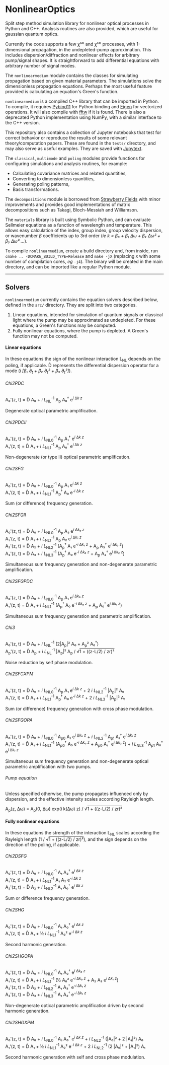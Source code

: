 # NonlinearOptics

Split step method simulation library for nonlinear optical processes in Python and C++.
Analysis routines are also provided, which are useful for gaussian quantum optics.

Currently the code supports a few &#43859;&#8317;&#178;&#8318; and &#43859;&#8317;&#179;&#8318; processes, with 1-dimensional propagation, in the undepleted-pump approximation.
This includes dispersion/diffraction and nonlinear effects for arbitrary pump/signal shapes.
It is straightforward to add differential equations with arbitrary number of signal modes.

The `nonlinearmedium` module contains the classes for simulating propagation based on given material parameters.
The simulations solve the dimensionless propagation equations.
Perhaps the most useful feature provided is calculating an equation's Green's function.

`nonlinearmedium` is a compiled C++ library that can be imported in Python.
To compile, it requires [Pybind11](https://pybind11.readthedocs.io/en/master/) for Python binding and [Eigen](http://eigen.tuxfamily.org/) for vectorized operations.
It will also compile with [fftw](http://www.fftw.org/) if it is found.
There is also a deprecated Python implementation using NumPy, with a similar interface to the C++ version.

This repository also contains a collection of Jupyter notebooks that test for correct behavior or reproduce the results of some relevant theory/computation papers.
These are found in the `tests/` directory, and may also serve as useful examples.
They are saved with [Jupytext](https://jupytext.readthedocs.io/en/latest/).

The `classical`, `multimode` and `poling` modules provide functions for configuring simulations and analysis routines, for example:
- Calculating covariance matrices and related quantities,
- Converting to dimensionless quantities,
- Generating poling patterns,
- Basis transformations.

The `decompositions` module is borrowed from [Strawberry Fields](https://strawberryfields.readthedocs.io/) with minor improvements and provides good implementations of matrix decompositions such as Takagi, Bloch-Messiah and Williamson.

The `materials` library is built using Symbolic Python, and can evaluate Sellmeier equations as a function of wavelength and temperature.
This allows easy calculation of the index, group index, group velocity dispersion, or wavenumber *&#946;* coefficients up to 3rd order
(*ie k = &#946;&#8320; + &#946;&#8321; &#916;&#969; + &#946;&#8322; &#916;&#969;&#178; + &#946;&#8323; &#916;&#969;&#179; &#8230;*).

To compile `nonlinearmedium`, create a build directory and, from inside, run `cmake .. -DCMAKE_BUILD_TYPE=Release` and `make -jX` (replacing `X` with some number of compilation cores, *eg* `-j4`).
The binary will be created in the main directory, and can be imported like a regular Python module.


---
## Solvers

`nonlinearmedium` currently contains the equation solvers described below, defined in the `src/` directory.
They are split into two categories.
1) Linear equations, intended for simulation of quantum signals or classical light where the pump may be approximated as undepleted.
   For these equations, a Green's functions may be computed.
2) Fully nonlinear equations, where the pump is depleted.
   A Green's function may not be computed.

#### Linear equations

In these equations the sign of the nonlinear interaction L<sub>NL</sub> depends on the poling, if applicable.
D&#770; represents the differential dispersion operator for a mode
(*i [&beta;&#8321; &part;<sub>t</sub> + &beta;&#8322; &part;<sub>t</sub>&#178; + &beta;&#8323; &part;<sub>t</sub>&#179;]*).

###### Chi2PDC

<span>
A&#8320;'(z, t) = D&#770; A&#8320; +
<i>i L</i><sub>NL</sub><sup>-1</sup> A<sub>p</sub> A&#8320;<sup>&#8224;</sup>
e<sup><i>i</i> &#916;<i>k z</i></sup>
</span>

Degenerate optical parametric amplification.

###### Chi2PDCII
<span>
A&#8320;'(z, t) = D&#770; A&#8320; +
<i>i L</i><sub>NL0</sub><sup>-1</sup> A<sub>p</sub> A&#8321;<sup>&#8224;</sup>
e<sup><i>i</i> &#916;<i>k z</i></sup>
<br>
A&#8321;'(z, t) = D&#770; A&#8321; +
<i>i L</i><sub>NL1</sub><sup>-1</sup> A<sub>p</sub> A&#8320;<sup>&#8224;</sup>
e<sup><i>i</i> &#916;<i>k z</i></sup>
</span>

Non-degenerate (or type II) optical parametric amplification.

###### Chi2SFG
<span>
A&#8320;'(z, t) = D&#770; A&#8320; +
<i>i L</i><sub>NL0</sub><sup>-1</sup> A<sub>p</sub> A&#8321;
e<sup><i>i</i> &#916;<i>k z</i></sup>
<br>
A&#8321;'(z, t) = D&#770; A&#8321; +
<i>i L</i><sub>NL1</sub><sup>-1</sup> A<sub>p</sub><sup>&#8224;</sup> A&#8320;
e<sup>-<i>i</i> &#916;<i>k z</i></sup>
</span>

Sum (or difference) frequency generation.

###### Chi2SFGII
<span>
A&#8320;'(z, t) = D&#770; A&#8320; +
<i>i L</i><sub>NL0</sub><sup>-1</sup> A<sub>p</sub> A&#8323;
e<sup><i>i</i> &#916;<i>k&#8320; z</i></sup>
<br>
A&#8321;'(z, t) = D&#770; A&#8321; +
<i>i L</i><sub>NL1</sub><sup>-1</sup> A<sub>p</sub> A&#8322;
e<sup><i>i</i> &#916;<i>k&#8321; z</i></sup>
<br>
A&#8322;'(z, t) = D&#770; A&#8322; + <i>i L</i><sub>NL2</sub><sup>-1</sup>
(A<sub>p</sub><sup>&#8224;</sup> A&#8321; e<sup>-<i>i</i> &#916;<i>k&#8321; z</i></sup> +
 A<sub>p</sub> A&#8323;<sup>&#8224;</sup> e<sup><i>i</i> &#916;<i>k&#8322; z</i></sup>)
<br>
A&#8323;'(z, t) = D&#770; A&#8323; + <i>i L</i><sub>NL3</sub><sup>-1</sup>
(A<sub>p</sub><sup>&#8224;</sup> A&#8320; e<sup>-<i>i</i> &#916;<i>k&#8320; z</i></sup> +
 A<sub>p</sub> A&#8322;<sup>&#8224;</sup> e<sup><i>i</i> &#916;<i>k&#8322; z</i></sup>)
</span>


Simultaneous sum frequency generation and non-degenerate parametric amplification.

###### Chi2SFGPDC
<span>
A&#8320;'(z, t) = D&#770; A&#8320; +
<i>i L</i><sub>NL0</sub><sup>-1</sup> A<sub>p</sub> A&#8321;
e<sup><i>i</i> &#916;<i>k&#8320; z</i></sup>
<br>
A&#8321;'(z, t) = D&#770; A&#8321; + 
<i>i L</i><sub>NL1</sub><sup>-1</sup>
(A<sub>p</sub><sup>&#8224;</sup> A&#8320; e<sup>-<i>i</i> &#916;<i>k&#8320; z</i></sup> +
 A<sub>p</sub> A&#8320;<sup>&#8224;</sup> e<sup><i>i</i> &#916;<i>k&#8321; z</i></sup>)
</span>

Simultaneous sum frequency generation and parametric amplification.

###### Chi3
<span>
A&#8320;'(z, t) = D&#770; A&#8320; +
<i>i L</i><sub>NL</sub><sup>-1</sup>
(2|A<sub>p</sub>|&#178; A&#8320; +
 A<sub>p</sub>&#178; A&#8320;<sup>&#8224;</sup>)
<br>
A<sub>p</sub>'(z, t) = D&#770; A<sub>p</sub> +
<i>i L</i><sub>NL</sub><sup>-1</sup> |A<sub>p</sub>|&#178; A<sub>p</sub> /
&radic;<span style="text-decoration:overline;">1 + ((z-L/2) / zr)&#178;</span>
</span>

Noise reduction by self phase modulation.

###### Chi2SFGXPM
<span>
A&#8320;'(z, t) = D&#770; A&#8320; +
<i>i L</i><sub>NL0</sub><sup>-1</sup> A<sub>p</sub> A&#8321;
e<sup><i>i</i> &#916;<i>k z</i></sup>
+ 2 <i>i L</i><sub>NL2</sub><sup>-1</sup> |A<sub>p</sub>|&#178; A&#8320;
<br>
A&#8321;'(z, t) = D&#770; A&#8321; +
<i>i L</i><sub>NL1</sub><sup>-1</sup> A<sub>p</sub><sup>&#8224;</sup> A&#8320;
e<sup>-<i>i</i> &#916;<i>k z</i></sup>
+ 2 <i>i L</i><sub>NL3</sub><sup>-1</sup> |A<sub>p</sub>|&#178; A&#8321;
</span>

Sum (or difference) frequency generation with cross phase modulation.

###### Chi2SFGOPA
<span>
A&#8320;'(z, t) = D&#770; A&#8320; +
<i>i L</i><sub>NL0</sub><sup>-1</sup> A<sub>p0</sub> A&#8321;
e<sup><i>i</i> &#916;<i>k&#8320; z</i></sup> +
<i>i L</i><sub>NL2</sub><sup>-1</sup> A<sub>p1</sub> A&#8321;<sup>&#8224;</sup>
e<sup><i>i</i> &#916;<i>k&#8321; z</i></sup>
<br>
A&#8321;'(z, t) = D&#770; A&#8321; + 
<i>i L</i><sub>NL1</sub><sup>-1</sup>
(A<sub>p0</sub><sup>&#8224;</sup> A&#8320; e<sup>-<i>i</i> &#916;<i>k&#8320; z</i></sup> +
 A<sub>p0</sub> A&#8321;<sup>&#8224;</sup> e<sup><i>i</i> &#916;<i>k&#8322; z</i></sup>) +
<i>i L</i><sub>NL3</sub><sup>-1</sup> A<sub>p1</sub> A&#8320;<sup>&#8224;</sup>
e<sup><i>i</i> &#916;<i>k&#8321; z</i></sup>
</span>

Simultaneous sum frequency generation and non-degenerate optical parametric amplification with two pumps.

###### Pump equation
Unless specified otherwise, the pump propagates influenced only by dispersion, and the effective intensity scales according Rayleigh length.

<span>
A<sub>p</sub>(z, &#916;&#969;) = A<sub>p</sub>(0, &#916;&#969;) exp(i k(&#916;&#969;) z) /
&radic;<span style="text-decoration:overline;">1 + ((z-L/2) / zr)&#178;</span>
</span>


#### Fully nonlinear equations

In these equations the strength of the interaction L<sub>NL</sub> scales according the Rayleigh length
(1 / &radic;<span style="text-decoration:overline;">1 + ((z-L/2) / zr)&#178;</span>),
and the sign depends on the direction of the poling, if applicable.

###### Chi2DSFG
<span>
A&#8320;'(z, t) = D&#770; A&#8320; +
<i>i L</i><sub>NL0</sub><sup>-1</sup> A&#8321; A&#8322;<sup>&#8224;</sup>
e<sup><i>i</i> &#916;<i>k z</i></sup>
<br>
A&#8321;'(z, t) = D&#770; A&#8321; +
<i>i L</i><sub>NL1</sub><sup>-1</sup> A&#8321; A&#8322;
e<sup>-<i>i</i> &#916;<i>k z</i></sup>
<br>
A&#8322;'(z, t) = D&#770; A&#8322; +
<i>i L</i><sub>NL2</sub><sup>-1</sup> A&#8321; A&#8320<sup>&#8224;</sup>
e<sup><i>i</i> &#916;<i>k z</i></sup>
</span>

Sum or difference frequency generation.

###### Chi2SHG
<span>
A&#8320;'(z, t) = D&#770; A&#8320; +
<i>i L</i><sub>NL0</sub><sup>-1</sup> A&#8321; A&#8320;<sup>&#8224;</sup>
e<sup><i>i</i> &#916;<i>k z</i></sup>
<br>
A&#8321;'(z, t) = D&#770; A&#8321; +
&frac12 <i>i L</i><sub>NL1</sub><sup>-1</sup> A&#8320;&#178;
e<sup>-<i>i</i> &#916;<i>k z</i></sup>
</span>

Second harmonic generation.

###### Chi2SHGOPA
<span>
A&#8320;'(z, t) = D&#770; A&#8320; +
<i>i L</i><sub>NL0</sub><sup>-1</sup> A&#8321; A&#8320;<sup>&#8224;</sup>
e<sup><i>i</i> &#916;<i>k&#8320; z</i></sup>
<br>
A&#8321;'(z, t) = D&#770; A&#8321; + <i>i L</i><sub>NL1</sub><sup>-1</sup>
(&frac12 A&#8320;&#178; e<sup>-<i>i</i> &#916;<i>k&#8320; z</i></sup> +
 A&#8322; A&#8323; e<sup><i>i</i> &#916;<i>k&#8321; z</i></sup>)
<br>
A&#8322;'(z, t) = D&#770; A&#8322; +
<i>i L</i><sub>NL2</sub><sup>-1</sup> A&#8321; A&#8323<sup>&#8224;</sup>
e<sup>-<i>i</i> &#916;<i>k&#8321; z</i></sup>
<br>
A&#8323;'(z, t) = D&#770; A&#8323; +
<i>i L</i><sub>NL3</sub><sup>-1</sup> A&#8321; A&#8322<sup>&#8224;</sup>
e<sup>-<i>i</i> &#916;<i>k&#8321; z</i></sup>
</span>

Non-degenerate optical parametric amplification driven by second harmonic generation.

###### Chi2SHGXPM
<span>
A&#8320;'(z, t) = D&#770; A&#8320; +
<i>i L</i><sub>NL0</sub><sup>-1</sup> A&#8321; A&#8320;<sup>&#8224;</sup>
e<sup><i>i</i> &#916;<i>k z</i></sup>
+ <i>i L</i><sub>NL2</sub><sup>-1</sup> (|A&#8320;|&#178; + 2 |A&#8321;|&#178;) A&#8320;
<br>
A&#8321;'(z, t) = D&#770; A&#8321; +
&frac12 <i>i L</i><sub>NL1</sub><sup>-1</sup> A&#8320;&#178;
e<sup>-<i>i</i> &#916;<i>k z</i></sup>
+ 2 <i>i L</i><sub>NL2</sub><sup>-1</sup> (2 |A&#8320;|&#178; + |A&#8321;|&#178;) A&#8321;
</span>

Second harmonic generation with self and cross phase modulation.